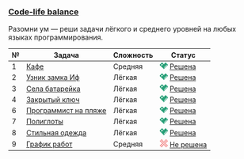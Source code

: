 ### [Code-life balance](https://coderun.yandex.ru/selections/code-life-balance)  
Разомни ум — реши задачи лёгкого и среднего уровней на любых языках программирования.

| № | Задача                                                                                               | Сложность | Статус                                                                                                |
|---|------------------------------------------------------------------------------------------------------|-----------|-------------------------------------------------------------------------------------------------------|
| 1 | [Кафе](https://coderun.yandex.ru/selections/code-life-balance/problems/cafe)                         | Средняя   | <img src="../assets/ic_success.svg" width="16"/> [Решена](../code-life-balance/cafe.kt)               |
| 2 | [Узник замка Иф](https://coderun.yandex.ru/selections/code-life-balance/problems/castle-if)          | Лёгкая    | <img src="../assets/ic_success.svg" width="16"/> [Решена](../code-life-balance/castle-if.kt)          |
| 3 | [Села батарейка](https://coderun.yandex.ru/selections/code-life-balance/problems/dead-battery)       | Лёгкая    | <img src="../assets/ic_success.svg" width="16"/> [Решена](../code-life-balance/dead-battery.kt)       |
| 4 | [Закрытый ключ](https://coderun.yandex.ru/selections/code-life-balance/problems/gcd-and-lcm-yandex)  | Лёгкая    | <img src="../assets/ic_success.svg" width="16"/> [Решена](../code-life-balance/gcd-and-lcm-yandex.kt) |
| 6 | [Программист на пляже](https://coderun.yandex.ru/selections/code-life-balance/problems/pairwise-xor) | Лёгкая    | <img src="../assets/ic_success.svg" width="16"/> [Решена](../code-life-balance/pairwise-xor.kt)       |
| 7 | [Полиглоты](https://coderun.yandex.ru/selections/code-life-balance/problems/polyglots)               | Лёгкая    | <img src="../assets/ic_success.svg" width="16"/> [Решена](../code-life-balance/polyglots.kt)          |
| 8 | [Стильная одежда](https://coderun.yandex.ru/selections/code-life-balance/problems/stylish-clothes)   | Лёгкая    | <img src="../assets/ic_success.svg" width="16"/> [Решена](../code-life-balance/stylish-clothes.kt)    |
| 9 | [График работ](https://coderun.yandex.ru/selections/code-life-balance/problems/work-schedule)        | Средняя   | <img src="../assets/ic_failure.svg" width="16"/> [Не решена](../code-life-balance/work-schedule.kt)   |